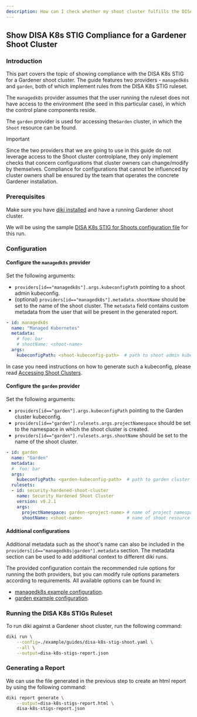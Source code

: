 ```yaml
---
description: How can I check whether my shoot cluster fulfills the DISA STIG security requirements?
---
```


## Show DISA K8s STIG Compliance for a Gardener Shoot Cluster

### Introduction

This part covers the topic of showing compliance with the DISA K8s STIG for a Gardener shoot cluster. The guide features two providers - `managedk8s` and `garden`, both of which implement rules from the DISA K8s STIG ruleset.

The `managedk8s` provider assumes that the user running the ruleset does not have access to the environment (the seed in this particular case), in which the control plane components reside.

The `garden` provider is used for accessing the`Garden` cluster, in which the `Shoot` resource can be found.

> [!IMPORTANT]
> Since the two providers that we are going to use in this guide do not leverage access to the Shoot cluster controlplane,
> they only implement checks that concern configurations that cluster owners can change/modify by themselves.
> Compliance for configurations that cannot be influenced by cluster owners shall be ensured by the team that operates the concrete Gardener installation.

### Prerequisites

Make sure you have [diki installed](../../README.md#Installation) and have a running Gardener shoot cluster.

We will be using the sample [DISA K8s STIG for Shoots configuration file](../../example/guides/disa-k8s-stig-shoot.yaml) for this run.

### Configuration

#### Configure the `managedk8s` provider

Set the following arguments:
- `providers[id=="managedk8s"].args.kubeconfigPath` pointing to a shoot admin kubeconfig.
- (optional) `providers[id=="managedk8s"].metadata.shootName` should be set to the name of the shoot cluster. The `metadata` field contains custom metadata from the user that will be present in the generated report.

``` yaml
- id: managedk8s
  name: "Managed Kubernetes"
  metadata:
    # foo: bar
    # shootName: <shoot-name>
  args:
    kubeconfigPath: <shoot-kubeconfig-path>  # path to shoot admin kubeconfig
```

In case you need instructions on how to generate such a kubeconfig, please read [Accessing Shoot Clusters](https://github.com/gardener/gardener/blob/master/docs/usage/shoot/shoot_access.md).

#### Configure the `garden` provider

Set the following arguments:
- `providers[id=="garden"].args.kubeconfigPath` pointing to the Garden cluster kubeconfig.
- `providers[id=="garden"].rulesets.args.projectNamespace` should be set to the namespace in which the shoot cluster is created.
- `providers[id=="garden"].rulesets.args.shootName` should be set to the name of the shoot cluster.

``` yaml
- id: garden
  name: "Garden"
  metadata:
  #  foo: bar
  args:
    kubeconfigPath: <garden-kubeconfig-path>  # path to garden cluster kubeconfig
  rulesets:
  - id: security-hardened-shoot-cluster
    name: Security Hardened Shoot Cluster
    version: v0.2.1
    args:
      projectNamespace: garden-<project-name> # name of project namespace containing the shoot resource to be tested
      shootName: <shoot-name>                 # name of shoot resource to be tested
```

#### Additional configurations

Additional metadata such as the shoot's name can also be included in the `providers[id=="managedk8s|garden"].metadata` section. The metadata section can be used to add additional context to different diki runs.

The provided configuration contain the recommended rule options for running the both providers, but you can modify rule options parameters according to requirements. All available options can be found in:
- [managedk8s example configuration](../../example/config/managedk8s.yaml).
- [garden example configuration](../../example/config/garden.yaml).

### Running the DISA K8s STIGs Ruleset

To run diki against a Gardener shoot cluster, run the following command:

```bash
diki run \
    --config=./example/guides/disa-k8s-stig-shoot.yaml \
    --all \
    --output=disa-k8s-stigs-report.json
```

### Generating a Report

We can use the file generated in the previous step to create an html report by using the following command:

```bash
diki report generate \
    --output=disa-k8s-stigs-report.html \
    disa-k8s-stigs-report.json
```
